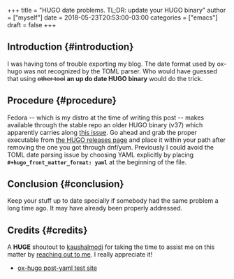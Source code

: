 +++
title = "HUGO date problems. TL;DR: update your HUGO binary"
author = ["myself"]
date = 2018-05-23T20:53:00-03:00
categories = ["emacs"]
draft = false
+++

## Introduction {#introduction}

I was having tons of trouble exporting my blog. The date format used by ox-hugo was not recognized by the TOML parser. Who would have guessed that using ~~other tool~~ **an up do date HUGO binary** would do the trick.


## Procedure {#procedure}

Fedora -- which is my distro at the time of writing this post -- makes available through the stable repo an older HUGO binary (v37) which apparently carries along [this issue](https://github.com/gohugoio/hugo/issues/2100). Go ahead and grab the proper executable from [the HUGO releases page](https://github.com/gohugoio/hugo/releases) and place it within your path after removing the one you got through dnf/yum.
Previously I could avoid the TOML date parsing issue by choosing YAML explicitly by placing **`#+hugo_front_matter_format: yaml`** at the beginning of the file.


## Conclusion {#conclusion}

Keep your stuff up to date specially if somebody had the same problem a long time ago. It may have already been properly addressed.


## Credits {#credits}

A **HUGE** shoutout to [kaushalmodi](https://github.com/kaushalmodi) for taking the time to assist me on this matter by [reaching out to me](https://github.com/leetdatageek/leetdatageek/issues/1). I really appreciate it!

-   [ox-hugo post-yaml test site](https://ox-hugo.scripter.co/test/singles/post-yaml/)
